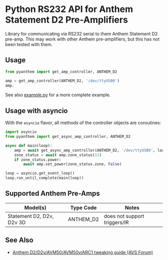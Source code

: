 # Python RS232 API for Anthem Statement D2 Pre-Amplifiers

Library for communicating via RS232 serial to them Anthem Statement D2 pre-amp. This may work with other Anthem pre-amplifiers, but this has not been tested with them.

## Usage

```python
from pyanthem import get_amp_controller, ANTHEM_D2

amp = get_amp_controller(ANTHEM_D2, '/dev/ttyUSB0')
amp.
```

See also [example.py](example.py) for a more complete example.

## Usage with asyncio

With the `asyncio` flavor, all methods of the controller objects are coroutines:

```python
import asyncio
from pyanthem import get_async_amp_controller, ANTHEM_D2

async def main(loop):
    amp = await get_async_amp_controller(ANTHEM_D2, '/dev/ttyUSB0', loop)
    zone_status = await amp.zone_status(11)
    if zone_status.power:
        await amp.set_power(zone_status.zone, False)

loop = asyncio.get_event_loop()
loop.run_until_complete(main(loop))
```

## Supported Anthem Pre-Amps

|  Model(s)                  | Type Code | Notes |
|  ------------------------- | --------- | ----- |
|  Statement D2, D2v, D2v 3D | ANTHEM_D2 | does not support triggers/IR |

## See Also

* [Anthem D2/D2v/AVM50/AVM50v/ARC1 tweaking guide (AVS Forum)](https://www.avsforum.com/forum/90-receivers-amps-processors/678260-anthem-d2-d2v-avm50-avm50v-arc1-tweaking-guide-1510.html)
